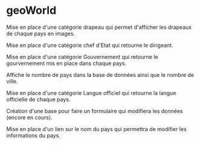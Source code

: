 # geoWorld
Mise en place d'une catégorie drapeau qui permet d'afficher les drapeaux de chaque pays en images.

Mise en place d'une catégorie chef d'Etat qui retourne le dirigeant.

Mise en place d'une catégorie Gouvernement qui retourne le gourvernement mis en place dans chaque pays.

Affiche le nombre de pays dans la base de données ainsi que le nombre de ville.

Mise en place d'une catégorie Langue officiel qui retourne la langue officielle de chaque pays.

Création d'une base pour faire un formulaire qui modifiera les données (encore en cours).

Mise en place d'un lien sur le nom du pays qui permettra de modifier les informations du pays.
